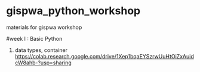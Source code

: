 # gispwa_python_workshop
materials for gispwa workshop

#week I : Basic Python 
1. data types, container https://colab.research.google.com/drive/1Xep1bqaEYSzrwUuHtOiZxAuidcW8ahb-?usp=sharing
